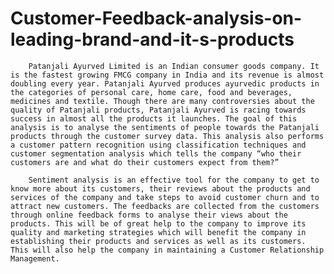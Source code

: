 # Customer-Feedback-analysis-on-leading-brand-and-it-s-products
        Patanjali Ayurved Limited is an Indian consumer goods company. It is the fastest growing FMCG company in India and its revenue is almost doubling every year. Patanjali Ayurved produces ayurvedic products in the categories of personal care, home care, food and beverages, medicines and textile. Though there are many controversies about the quality of Patanjali products, Patanjali Ayurved is racing towards success in almost all the products it launches. The goal of this analysis is to analyse the sentiments of people towards the Patanjali products through the customer survey data. This analysis also performs a customer pattern recognition using classification techniques and customer segmentation analysis which tells the company “who their customers are and what do their customers expect from them?”

        Sentiment analysis is an effective tool for the company to get to know more about its customers, their reviews about the products and services of the company and take steps to avoid customer churn and to attract new customers. The feedbacks are collected from the customers through online feedback forms to analyse their views about the products. This will be of great help to the company to improve its quality and marketing strategies which will benefit the company in establishing their products and services as well as its customers. This will also help the company in maintaining a Customer Relationship Management.
